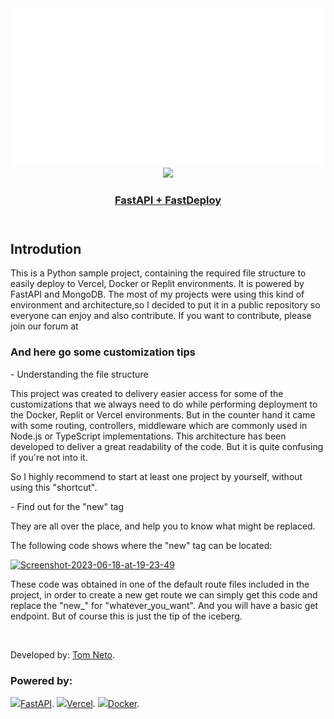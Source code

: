 <html>
<head>
</head>
<body>
    <div style="width: 100%;">
        <img src="readme.svg">
      </div>

<header class="header">

<a class="fastApiLogo" href="https://nextjs-fastapi-starter.vercel.app/">
    <img src="https://cdn.worldvectorlogo.com/logos/fastapi-1.svg" height="96">
    <div> 
        <h3 class="title">FastAPI + FastDeploy</h3>
    </div>


  </a>

</header>
<div>
<h2>Introdution</h2>

<p class="intro">This is a Python sample project, containing the required file structure to easily deploy to Vercel, Docker or Replit environments. It is powered by FastAPI and MongoDB. The most of my projects were using this kind of environment and architecture,so I decided to put it in a public repository so everyone can enjoy and also contribute. If you want to contribute, please join our forum at
</p>

<div class="adviceEnclosure"> 
<h3 class="advice">And here go some customization tips</h3>
</div>
<div class="tipNameEnclosure"> 
<p>   - Understanding the file structure </p>
</div>

<p>
    This project was created to delivery easier access for some of the customizations that we always need to do while performing deployment to the Docker, Replit or Vercel environments. But in the counter hand it came with some routing, controllers, middleware which are commonly used in Node.js or TypeScript implementations. This architecture has been developed to deliver a great readability of the code. But it is quite confusing if you're not into it.
</p>
<div class="alertEnclosure">
<p class="alert">So I highly recommend to start at least one project by yourself, without using this "shortcut". </p>
</div>


<div class="tipNameEnclosure"> 
<p>    - Find out for the "new" tag </p>
</div>

They are all over the place, and help you to know what might be replaced.

The following code shows where the "new" tag can be located:

<a href="https://ibb.co/jH8vKdx"><img src="https://i.ibb.co/t3HMfSN/Screenshot-2023-06-18-at-19-23-49.png" alt="Screenshot-2023-06-18-at-19-23-49" border="0"></a>

These code was obtained in one of the default route files included in the project, in order to create a new get route we can simply get this code and replace the "new_" for "whatever_you_want". And you will have a basic get endpoint. But of course this is just the tip of the iceberg.

</div>
<br>

<p>Developed by: <a href="https://tomneto.com">Tom Neto</a>.</p>

<div>
<h3>Powered by:</h3>
<lu>
    <img class="fastapiMini" src="https://cdn.worldvectorlogo.com/logos/fastapi-1.svg" height="25"><a href="https://fastapi.tiangolo.com/">FastAPI</a>.
</lu>
<lu>
    <img class="vercelMini" src="https://assets.vercel.com/image/upload/v1588805858/repositories/vercel/logo.png" height="26"><a href="http://vercel.com/">Vercel</a>.
</lu>

<lu>
    <img class="dockerMini" src="https://i.ibb.co/zrxvKM6/docker.png" height="20"><a href="https://www.docker.com/">Docker</a>.
</lu>

</div>







</body>

</html>

